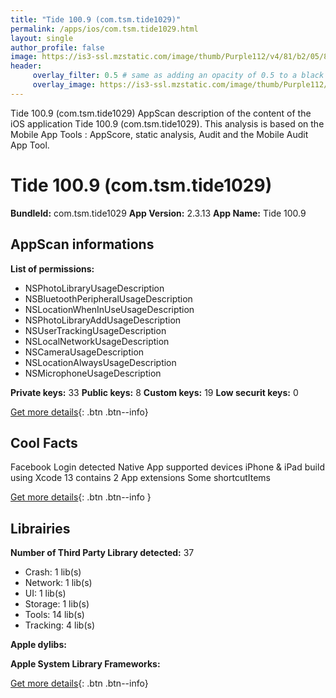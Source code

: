 ```yaml
---
title: "Tide 100.9 (com.tsm.tide1029)"
permalink: /apps/ios/com.tsm.tide1029.html
layout: single
author_profile: false
image: https://is3-ssl.mzstatic.com/image/thumb/Purple112/v4/81/b2/05/81b205c7-f73f-8347-5952-a7a247320126/AppIcon-0-0-1x_U007emarketing-0-0-0-6-0-0-sRGB-0-0-0-GLES2_U002c0-512MB-85-220-0-0.jpeg/512x512bb.jpg
header: 
     overlay_filter: 0.5 # same as adding an opacity of 0.5 to a black background
     overlay_image: https://is3-ssl.mzstatic.com/image/thumb/Purple112/v4/81/b2/05/81b205c7-f73f-8347-5952-a7a247320126/AppIcon-0-0-1x_U007emarketing-0-0-0-6-0-0-sRGB-0-0-0-GLES2_U002c0-512MB-85-220-0-0.jpeg/512x512bb.jpg
---
```

Tide 100.9 (com.tsm.tide1029) AppScan description of the content of the iOS application Tide 100.9 (com.tsm.tide1029). This analysis is based on the Mobile App Tools : AppScore, static analysis, Audit and the Mobile Audit App Tool.

# Tide 100.9 (com.tsm.tide1029)

**BundleId:** com.tsm.tide1029
**App Version:** 2.3.13
**App Name:** Tide 100.9


## AppScan informations 

**List of permissions:** 
- NSPhotoLibraryUsageDescription
- NSBluetoothPeripheralUsageDescription
- NSLocationWhenInUseUsageDescription
- NSPhotoLibraryAddUsageDescription
- NSUserTrackingUsageDescription
- NSLocalNetworkUsageDescription
- NSCameraUsageDescription
- NSLocationAlwaysUsageDescription
- NSMicrophoneUsageDescription
  
  
**Private keys:** 33
**Public keys:** 8
**Custom keys:** 19
**Low securit keys:** 0
  
[Get more details](/pricing.html){: .btn .btn--info}

## Cool Facts

Facebook Login detected
Native App
supported devices iPhone & iPad
build using Xcode 13
contains 2 App extensions
Some shortcutItems 
  
[Get more details](/pricing.html){: .btn .btn--info }

## Librairies 
**Number of Third Party Library detected:** 37
- Crash: 1 lib(s)
- Network: 1 lib(s)
- UI: 1 lib(s)
- Storage: 1 lib(s)
- Tools: 14 lib(s)
- Tracking: 4 lib(s)


**Apple dylibs:**


**Apple System Library Frameworks:**


  
[Get more details](/pricing.html){: .btn .btn--info}

